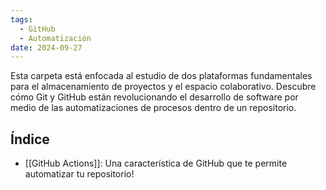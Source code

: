 ```yaml
---
tags:
  - GitHub
  - Automatización
date: 2024-09-27
---
```

Esta carpeta está enfocada al estudio de dos plataformas fundamentales para el almacenamiento de proyectos y el espacio colaborativo. Descubre cómo Git y GitHub están revolucionando el desarrollo de software por medio de las automatizaciones de procesos dentro de un repositorio.

## Índice
- [[GitHub Actions]]: Una característica de GitHub que te permite automatizar tu repositorio!
